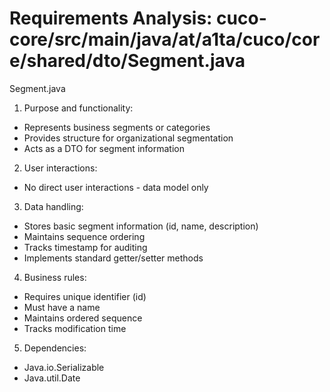 # Requirements Analysis: cuco-core/src/main/java/at/a1ta/cuco/core/shared/dto/Segment.java

Segment.java

1. Purpose and functionality:
- Represents business segments or categories
- Provides structure for organizational segmentation
- Acts as a DTO for segment information

2. User interactions:
- No direct user interactions - data model only

3. Data handling:
- Stores basic segment information (id, name, description)
- Maintains sequence ordering
- Tracks timestamp for auditing
- Implements standard getter/setter methods

4. Business rules:
- Requires unique identifier (id)
- Must have a name
- Maintains ordered sequence
- Tracks modification time

5. Dependencies:
- Java.io.Serializable
- Java.util.Date